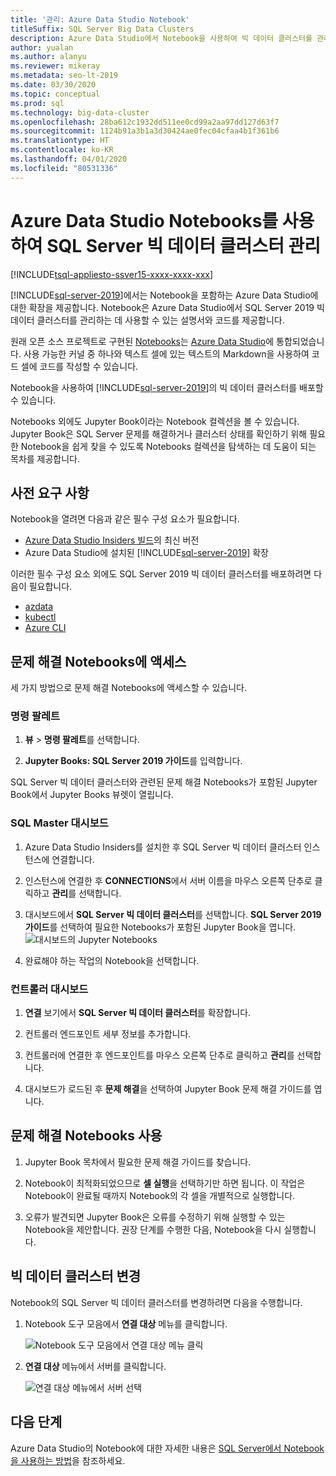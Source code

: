 ```yaml
---
title: '관리: Azure Data Studio Notebook'
titleSuffix: SQL Server Big Data Clusters
description: Azure Data Studio에서 Notebook을 사용하여 빅 데이터 클러스터를 관리하고 문제를 해결합니다.
author: yualan
ms.author: alanyu
ms.reviewer: mikeray
ms.metadata: seo-lt-2019
ms.date: 03/30/2020
ms.topic: conceptual
ms.prod: sql
ms.technology: big-data-cluster
ms.openlocfilehash: 28ba612c1932dd511ee0cd99a2aa97dd127d63f7
ms.sourcegitcommit: 1124b91a3b1a3d30424ae0fec04cfaa4b1f361b6
ms.translationtype: HT
ms.contentlocale: ko-KR
ms.lasthandoff: 04/01/2020
ms.locfileid: "80531336"
---
```

# <a name="manage-sql-server-big-data-clusters-with-azure-data-studio-notebooks"></a>Azure Data Studio Notebooks를 사용하여 SQL Server 빅 데이터 클러스터 관리

[!INCLUDE[tsql-appliesto-ssver15-xxxx-xxxx-xxx](../includes/tsql-appliesto-ssver15-xxxx-xxxx-xxx.md)]

[!INCLUDE[sql-server-2019](../includes/sssqlv15-md.md)]에서는 Notebook을 포함하는 Azure Data Studio에 대한 확장을 제공합니다. Notebook은 Azure Data Studio에서 SQL Server 2019 빅 데이터 클러스터를 관리하는 데 사용할 수 있는 설명서와 코드를 제공합니다.

원래 오픈 소스 프로젝트로 구현된 [Notebooks](../azure-data-studio/notebooks-guidance.md)는 [Azure Data Studio](https://docs.microsoft.com/sql/azure-data-studio/download)에 통합되었습니다. 사용 가능한 커널 중 하나와 텍스트 셀에 있는 텍스트의 Markdown을 사용하여 코드 셀에 코드를 작성할 수 있습니다.

Notebook을 사용하여 [!INCLUDE[sql-server-2019](../includes/sssqlv15-md.md)]의 빅 데이터 클러스터를 배포할 수 있습니다.

Notebooks 외에도 Jupyter Book이라는 Notebook 컬렉션을 볼 수 있습니다. Jupyter Book은 SQL Server 문제를 해결하거나 클러스터 상태를 확인하기 위해 필요한 Notebook을 쉽게 찾을 수 있도록 Notebooks 컬렉션을 탐색하는 데 도움이 되는 목차를 제공합니다.

## <a name="prerequisites"></a>사전 요구 사항

Notebook을 열려면 다음과 같은 필수 구성 요소가 필요합니다.

* [Azure Data Studio Insiders 빌드](https://aka.ms/azuredatastudio-rc)의 최신 버전
* Azure Data Studio에 설치된 [!INCLUDE[sql-server-2019](../includes/sssqlv15-md.md)] 확장

이러한 필수 구성 요소 외에도 SQL Server 2019 빅 데이터 클러스터를 배포하려면 다음이 필요합니다.

* [azdata](deploy-install-azdata.md)
* [kubectl](https://kubernetes.io/docs/tasks/tools/install-kubectl/#install-kubectl-binary-using-native-package-management)
* [Azure CLI](/cli/azure/install-azure-cli)

## <a name="access-troubleshooting-notebooks"></a>문제 해결 Notebooks에 액세스

세 가지 방법으로 문제 해결 Notebooks에 액세스할 수 있습니다.

### <a name="command-palette"></a>명령 팔레트

1. **뷰** > **명령 팔레트**를 선택합니다.

2. **Jupyter Books: SQL Server 2019 가이드**를 입력합니다.

SQL Server 빅 데이터 클러스터와 관련된 문제 해결 Notebooks가 포함된 Jupyter Book에서 Jupyter Books 뷰렛이 열립니다.

### <a name="sql-master-dashboard"></a>SQL Master 대시보드

1. Azure Data Studio Insiders를 설치한 후 SQL Server 빅 데이터 클러스터 인스턴스에 연결합니다.

2. 인스턴스에 연결한 후 **CONNECTIONS**에서 서버 이름을 마우스 오른쪽 단추로 클릭하고 **관리**를 선택합니다.

3. 대시보드에서 **SQL Server 빅 데이터 클러스터**를 선택합니다. **SQL Server 2019 가이드**를 선택하여 필요한 Notebooks가 포함된 Jupyter Book을 엽니다.
    ![대시보드의 Jupyter Notebooks](media/manage-notebooks/jupyter-book-button.png)

4. 완료해야 하는 작업의 Notebook을 선택합니다.

### <a name="controller-dashboard"></a>컨트롤러 대시보드

1. **연결** 보기에서 **SQL Server 빅 데이터 클러스터**를 확장합니다.

2. 컨트롤러 엔드포인트 세부 정보를 추가합니다.

3. 컨트롤러에 연결한 후 엔드포인트를 마우스 오른쪽 단추로 클릭하고 **관리**를 선택합니다.

4. 대시보드가 로드된 후 **문제 해결**을 선택하여 Jupyter Book 문제 해결 가이드를 엽니다.

## <a name="use-troubleshooting-notebooks"></a>문제 해결 Notebooks 사용

1. Jupyter Book 목차에서 필요한 문제 해결 가이드를 찾습니다.

2. Notebook이 최적화되었으므로 **셀 실행**을 선택하기만 하면 됩니다. 이 작업은 Notebook이 완료될 때까지 Notebook의 각 셀을 개별적으로 실행합니다.

3. 오류가 발견되면 Jupyter Book은 오류를 수정하기 위해 실행할 수 있는 Notebook을 제안합니다. 권장 단계를 수행한 다음, Notebook을 다시 실행합니다.

## <a name="change-the-big-data-cluster"></a>빅 데이터 클러스터 변경

Notebook의 SQL Server 빅 데이터 클러스터를 변경하려면 다음을 수행합니다.

1. Notebook 도구 모음에서 **연결 대상** 메뉴를 클릭합니다.

   ![Notebook 도구 모음에서 연결 대상 메뉴 클릭](./media/notebooks-how-to-manage/select-attach-to-1.png)

2. **연결 대상** 메뉴에서 서버를 클릭합니다.

   ![연결 대상 메뉴에서 서버 선택](./media/notebooks-how-to-manage/select-attach-to-2.png)

## <a name="next-steps"></a>다음 단계

Azure Data Studio의 Notebook에 대한 자세한 내용은 [SQL Server에서 Notebook을 사용하는 방법](../azure-data-studio/notebooks-guidance.md)을 참조하세요.
